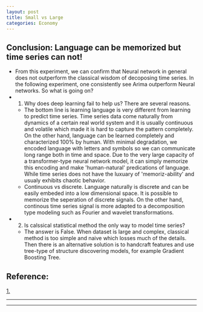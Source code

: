 ```yaml
---
layout: post
title: Small vs Large
categories: Economy
---
```


## Conclusion: Language can be memorized but time series can not!
* From this experiment, we can confirm that Neural network in general does not outperform the classical wisdom of decoposing time series. In the following experiment, one consistently see Arima outperform Neural networks. So what is going on?
* 1. Why does deep learning fail to help us? There are several reasons.
    * The bottom line is learning language is very different from learning to predict time series. Time series data come naturally from dynamics of a certain real world system and it is usually continuous and volatile which made it is hard to capture the pattern completely. On the other hand, language can be learned completely and characterized 100% by human. With minimal degradation, we encoded language with letters and symbols so we can communicate long range both in time and space. Due to the very large capacity of a transformer-type neural network model, it can simply memorize this encoding and make 'human-natural' predications of language. While time series does not have the luxuary of 'memoriz-ability' and usualy exhibits chaotic behavior.
    * Continuous vs discrete. Language naturally is discrete and can be easily embeded into a low dimensional space. It is possible to memorize the seperation of discrete signals. On the other hand, continous time series signal is more adapted to a decomposition type modeling such as Fourier and wavelet transformations.
* 2. Is calssical statistical method the only way to model time series?
    * The answer is False. When dataset is large and complex, classical method is too simple and naive which losses much of the details. Then there is an alternative solution is to handcraft features and use tree-type of structure discovering models, for example Gradient Boosting Tree.


## Reference: 
[1.](https://github.com/juntaoduan/Time-Series-Analysis_Classical_and_NeuralNet)

----
****
